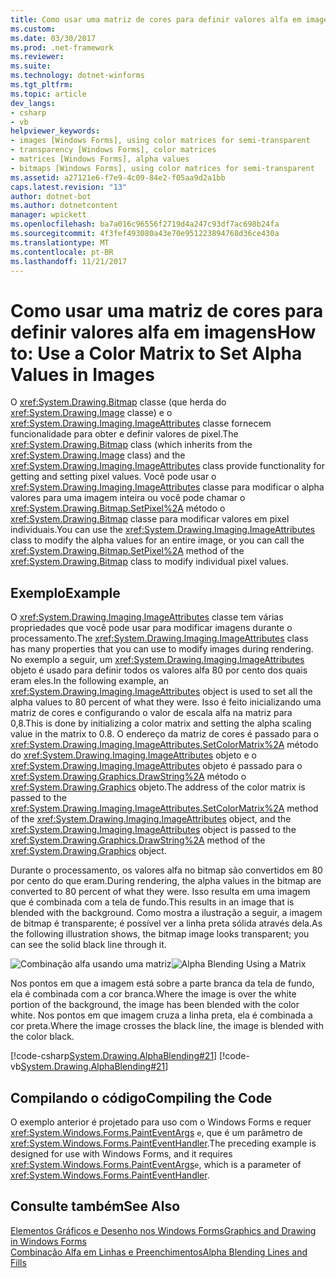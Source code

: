 ```yaml
---
title: Como usar uma matriz de cores para definir valores alfa em imagens
ms.custom: 
ms.date: 03/30/2017
ms.prod: .net-framework
ms.reviewer: 
ms.suite: 
ms.technology: dotnet-winforms
ms.tgt_pltfrm: 
ms.topic: article
dev_langs:
- csharp
- vb
helpviewer_keywords:
- images [Windows Forms], using color matrices for semi-transparent
- transparency [Windows Forms], color matrices
- matrices [Windows Forms], alpha values
- bitmaps [Windows Forms], using color matrices for semi-transparent
ms.assetid: a27121e6-f7e9-4c09-84e2-f05aa9d2a1bb
caps.latest.revision: "13"
author: dotnet-bot
ms.author: dotnetcontent
manager: wpickett
ms.openlocfilehash: ba7a016c96556f2719d4a247c93df7ac698b24fa
ms.sourcegitcommit: 4f3fef493080a43e70e951223894768d36ce430a
ms.translationtype: MT
ms.contentlocale: pt-BR
ms.lasthandoff: 11/21/2017
---
```

# <a name="how-to-use-a-color-matrix-to-set-alpha-values-in-images"></a><span data-ttu-id="0eead-102">Como usar uma matriz de cores para definir valores alfa em imagens</span><span class="sxs-lookup"><span data-stu-id="0eead-102">How to: Use a Color Matrix to Set Alpha Values in Images</span></span>
<span data-ttu-id="0eead-103">O <xref:System.Drawing.Bitmap> classe (que herda do <xref:System.Drawing.Image> classe) e o <xref:System.Drawing.Imaging.ImageAttributes> classe fornecem funcionalidade para obter e definir valores de pixel.</span><span class="sxs-lookup"><span data-stu-id="0eead-103">The <xref:System.Drawing.Bitmap> class (which inherits from the <xref:System.Drawing.Image> class) and the <xref:System.Drawing.Imaging.ImageAttributes> class provide functionality for getting and setting pixel values.</span></span> <span data-ttu-id="0eead-104">Você pode usar o <xref:System.Drawing.Imaging.ImageAttributes> classe para modificar o alpha valores para uma imagem inteira ou você pode chamar o <xref:System.Drawing.Bitmap.SetPixel%2A> método o <xref:System.Drawing.Bitmap> classe para modificar valores em pixel individuais.</span><span class="sxs-lookup"><span data-stu-id="0eead-104">You can use the <xref:System.Drawing.Imaging.ImageAttributes> class to modify the alpha values for an entire image, or you can call the <xref:System.Drawing.Bitmap.SetPixel%2A> method of the <xref:System.Drawing.Bitmap> class to modify individual pixel values.</span></span>  
  
## <a name="example"></a><span data-ttu-id="0eead-105">Exemplo</span><span class="sxs-lookup"><span data-stu-id="0eead-105">Example</span></span>  
 <span data-ttu-id="0eead-106">O <xref:System.Drawing.Imaging.ImageAttributes> classe tem várias propriedades que você pode usar para modificar imagens durante o processamento.</span><span class="sxs-lookup"><span data-stu-id="0eead-106">The <xref:System.Drawing.Imaging.ImageAttributes> class has many properties that you can use to modify images during rendering.</span></span> <span data-ttu-id="0eead-107">No exemplo a seguir, um <xref:System.Drawing.Imaging.ImageAttributes> objeto é usado para definir todos os valores alfa 80 por cento dos quais eram eles.</span><span class="sxs-lookup"><span data-stu-id="0eead-107">In the following example, an <xref:System.Drawing.Imaging.ImageAttributes> object is used to set all the alpha values to 80 percent of what they were.</span></span> <span data-ttu-id="0eead-108">Isso é feito inicializando uma matriz de cores e configurando o valor de escala alfa na matriz para 0,8.</span><span class="sxs-lookup"><span data-stu-id="0eead-108">This is done by initializing a color matrix and setting the alpha scaling value in the matrix to 0.8.</span></span> <span data-ttu-id="0eead-109">O endereço da matriz de cores é passado para o <xref:System.Drawing.Imaging.ImageAttributes.SetColorMatrix%2A> método do <xref:System.Drawing.Imaging.ImageAttributes> objeto e o <xref:System.Drawing.Imaging.ImageAttributes> objeto é passado para o <xref:System.Drawing.Graphics.DrawString%2A> método o <xref:System.Drawing.Graphics> objeto.</span><span class="sxs-lookup"><span data-stu-id="0eead-109">The address of the color matrix is passed to the <xref:System.Drawing.Imaging.ImageAttributes.SetColorMatrix%2A> method of the <xref:System.Drawing.Imaging.ImageAttributes> object, and the <xref:System.Drawing.Imaging.ImageAttributes> object is passed to the <xref:System.Drawing.Graphics.DrawString%2A> method of the <xref:System.Drawing.Graphics> object.</span></span>  
  
 <span data-ttu-id="0eead-110">Durante o processamento, os valores alfa no bitmap são convertidos em 80 por cento do que eram.</span><span class="sxs-lookup"><span data-stu-id="0eead-110">During rendering, the alpha values in the bitmap are converted to 80 percent of what they were.</span></span> <span data-ttu-id="0eead-111">Isso resulta em uma imagem que é combinada com a tela de fundo.</span><span class="sxs-lookup"><span data-stu-id="0eead-111">This results in an image that is blended with the background.</span></span> <span data-ttu-id="0eead-112">Como mostra a ilustração a seguir, a imagem de bitmap é transparente; é possível ver a linha preta sólida através dela.</span><span class="sxs-lookup"><span data-stu-id="0eead-112">As the following illustration shows, the bitmap image looks transparent; you can see the solid black line through it.</span></span>  
  
 <span data-ttu-id="0eead-113">![Combinação alfa usando uma matriz](../../../../docs/framework/winforms/advanced/media/image2.png "image2")</span><span class="sxs-lookup"><span data-stu-id="0eead-113">![Alpha Blending Using a Matrix](../../../../docs/framework/winforms/advanced/media/image2.png "image2")</span></span>  
  
 <span data-ttu-id="0eead-114">Nos pontos em que a imagem está sobre a parte branca da tela de fundo, ela é combinada com a cor branca.</span><span class="sxs-lookup"><span data-stu-id="0eead-114">Where the image is over the white portion of the background, the image has been blended with the color white.</span></span> <span data-ttu-id="0eead-115">Nos pontos em que imagem cruza a linha preta, ela é combinada a cor preta.</span><span class="sxs-lookup"><span data-stu-id="0eead-115">Where the image crosses the black line, the image is blended with the color black.</span></span>  
  
 [!code-csharp[System.Drawing.AlphaBlending#21](../../../../samples/snippets/csharp/VS_Snippets_Winforms/System.Drawing.AlphaBlending/CS/Class1.cs#21)]
 [!code-vb[System.Drawing.AlphaBlending#21](../../../../samples/snippets/visualbasic/VS_Snippets_Winforms/System.Drawing.AlphaBlending/VB/Class1.vb#21)]  
  
## <a name="compiling-the-code"></a><span data-ttu-id="0eead-116">Compilando o código</span><span class="sxs-lookup"><span data-stu-id="0eead-116">Compiling the Code</span></span>  
 <span data-ttu-id="0eead-117">O exemplo anterior é projetado para uso com o Windows Forms e requer <xref:System.Windows.Forms.PaintEventArgs> `e`, que é um parâmetro de <xref:System.Windows.Forms.PaintEventHandler>.</span><span class="sxs-lookup"><span data-stu-id="0eead-117">The preceding example is designed for use with Windows Forms, and it requires <xref:System.Windows.Forms.PaintEventArgs>`e`, which is a parameter of <xref:System.Windows.Forms.PaintEventHandler>.</span></span>  
  
## <a name="see-also"></a><span data-ttu-id="0eead-118">Consulte também</span><span class="sxs-lookup"><span data-stu-id="0eead-118">See Also</span></span>  
 [<span data-ttu-id="0eead-119">Elementos Gráficos e Desenho nos Windows Forms</span><span class="sxs-lookup"><span data-stu-id="0eead-119">Graphics and Drawing in Windows Forms</span></span>](../../../../docs/framework/winforms/advanced/graphics-and-drawing-in-windows-forms.md)  
 [<span data-ttu-id="0eead-120">Combinação Alfa em Linhas e Preenchimentos</span><span class="sxs-lookup"><span data-stu-id="0eead-120">Alpha Blending Lines and Fills</span></span>](../../../../docs/framework/winforms/advanced/alpha-blending-lines-and-fills.md)
